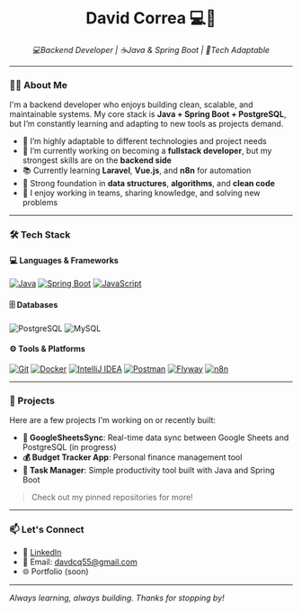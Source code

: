 <h1 align="center">David Correa  💻🎼</h1>

<p align="center">
  <em>💻Backend Developer | ☕Java & Spring Boot | 🔄Tech Adaptable</em>
</p>

---

### 👨‍💻 About Me

I'm a backend developer who enjoys building clean, scalable, and maintainable systems. My core stack is **Java + Spring Boot + PostgreSQL**, but I’m constantly learning and adapting to new tools as projects demand.

- 🔄 I’m highly adaptable to different technologies and project needs
- 🔄 I’m currently working on becoming a **fullstack developer**, but my strongest skills are on the **backend side**  
- 📚 Currently learning **Laravel**, **Vue.js**, and **n8n** for automation  
- 🧠 Strong foundation in **data structures**, **algorithms**, and **clean code**  
- 🤝 I enjoy working in teams, sharing knowledge, and solving new problems

---

### 🛠️ Tech Stack

#### 💻 Languages & Frameworks
[![Java](https://img.shields.io/badge/Java-007396?style=for-the-badge&logo=java&logoColor=white)](https://www.java.com/)
[![Spring Boot](https://img.shields.io/badge/Spring%20Boot-6DB33F?style=for-the-badge&logo=spring-boot&logoColor=white)](https://spring.io/projects/spring-boot)
[![JavaScript](https://img.shields.io/badge/JavaScript-F7DF1E?style=for-the-badge&logo=javascript&logoColor=black)](https://developer.mozilla.org/en-US/docs/Web/JavaScript)

#### 🗄️ Databases
![PostgreSQL](https://img.shields.io/badge/PostgreSQL-316192?style=flat&logo=postgresql&logoColor=white)
![MySQL](https://img.shields.io/badge/MySQL-005C84?style=flat&logo=mysql&logoColor=white)

#### ⚙️ Tools & Platforms
[![Git](https://img.shields.io/badge/Git-F05032?style=for-the-badge&logo=git&logoColor=white)](https://git-scm.com/)
[![Docker](https://img.shields.io/badge/Docker-2496ED?style=for-the-badge&logo=docker&logoColor=white)](https://www.docker.com/)
[![IntelliJ IDEA](https://img.shields.io/badge/IntelliJ%20IDEA-000000?style=for-the-badge&logo=intellij-idea&logoColor=white)](https://www.jetbrains.com/idea/)
[![Postman](https://img.shields.io/badge/Postman-FF6C37?style=for-the-badge&logo=postman&logoColor=white)](https://www.postman.com/)
[![Flyway](https://img.shields.io/badge/Flyway-CC0200?style=for-the-badge&logo=databricks&logoColor=white)](https://flywaydb.org/)
[![n8n](https://img.shields.io/badge/n8n-00BF8C?style=for-the-badge&logo=n8n&logoColor=white)](https://n8n.io/)

---

### 🚀 Projects

Here are a few projects I'm working on or recently built:

- **📄 GoogleSheetsSync**: Real-time data sync between Google Sheets and PostgreSQL (in progress)
- **💰 Budget Tracker App**: Personal finance management tool
- **🧠 Task Manager**: Simple productivity tool built with Java and Spring Boot

> Check out my pinned repositories for more!

---

### 📫 Let's Connect

- 💼 [LinkedIn](https://www.linkedin.com/in/david-correa-563a94265/)  
- 📧 Email: davdcq55@gmail.com  
- 🌐 Portfolio (soon)

---

_Always learning, always building. Thanks for stopping by!_
